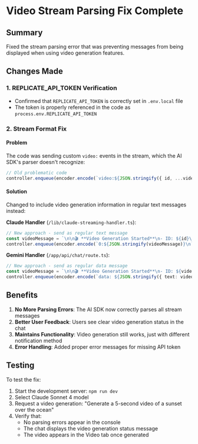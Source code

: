 # Video Stream Parsing Fix Complete

## Summary

Fixed the stream parsing error that was preventing messages from being displayed when using video generation features.

## Changes Made

### 1. REPLICATE_API_TOKEN Verification
- Confirmed that `REPLICATE_API_TOKEN` is correctly set in `.env.local` file
- The token is properly referenced in the code as `process.env.REPLICATE_API_TOKEN`

### 2. Stream Format Fix

#### Problem
The code was sending custom `video:` events in the stream, which the AI SDK's parser doesn't recognize:
```typescript
// Old problematic code
controller.enqueue(encoder.encode(`video:${JSON.stringify({ id, ...videoConfig })}\n`));
```

#### Solution
Changed to include video generation information in regular text messages instead:

**Claude Handler** (`/lib/claude-streaming-handler.ts`):
```typescript
// New approach - send as regular text message
const videoMessage = `\n\n🎬 **Video Generation Started**\n- ID: ${id}\n- Prompt: ${videoConfig.prompt}\n- Duration: ${videoConfig.duration}s\n- Status: Generating...\n\nThe video will appear in the Video tab once completed.`;
controller.enqueue(encoder.encode(`0:${JSON.stringify(videoMessage)}\n`));
```

**Gemini Handler** (`/app/api/chat/route.ts`):
```typescript
// New approach - send as regular data message
const videoMessage = `\n\n🎬 **Video Generation Started**\n- ID: ${videoConfig.id || 'generating'}\n- Prompt: ${videoConfig.prompt}\n- Duration: ${videoConfig.duration}s\n- Status: Generating...\n\nThe video will appear in the Video tab once completed.`;
controller.enqueue(encoder.encode(`data: ${JSON.stringify({ text: videoMessage })}\n\n`));
```

## Benefits

1. **No More Parsing Errors**: The AI SDK now correctly parses all stream messages
2. **Better User Feedback**: Users see clear video generation status in the chat
3. **Maintains Functionality**: Video generation still works, just with different notification method
4. **Error Handling**: Added proper error messages for missing API token

## Testing

To test the fix:
1. Start the development server: `npm run dev`
2. Select Claude Sonnet 4 model
3. Request a video generation: "Generate a 5-second video of a sunset over the ocean"
4. Verify that:
   - No parsing errors appear in the console
   - The chat displays the video generation status message
   - The video appears in the Video tab once generated